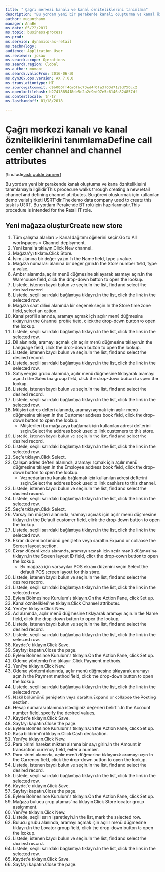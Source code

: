 ```yaml
--- 
title: " Çağrı merkezi kanalı ve kanal özniteliklerini tanımlama"
description: "Bu yordam yeni bir perakende kanalı oluşturma ve kanal özniteliklerini tanımlamayla ilgilidir."
author: mugunthanm
manager: AnnBe
ms.date: 05/22/2017
ms.topic: business-process
ms.prod: 
ms.service: dynamics-ax-retail
ms.technology: 
audience: Application User
ms.reviewer: josaw
ms.search.scope: Operations
ms.search.region: Global
ms.author: mumani
ms.search.validFrom: 2016-06-30
ms.dyn365.ops.version: AX 7.0.0
ms.translationtype: HT
ms.sourcegitcommit: d9b080ff46a0fbc73ed4f8fa3f03d71e9d758cc2
ms.openlocfilehash: b2741885418de5c2a2c9ed97e5c6146c824857df
ms.contentlocale: tr-tr
ms.lasthandoff: 01/18/2018

---
```

# <a name="define-call-center-channel-and-channel-attributes"></a><span data-ttu-id="ec4f0-103"> Çağrı merkezi kanalı ve kanal özniteliklerini tanımlama</span><span class="sxs-lookup"><span data-stu-id="ec4f0-103">Define call center channel and channel attributes</span></span>

[!include[task guide banner](../includes/task-guide-banner.md)]

<span data-ttu-id="ec4f0-104">Bu yordam yeni bir perakende kanalı oluşturma ve kanal özniteliklerini tanımlamayla ilgilidir.</span><span class="sxs-lookup"><span data-stu-id="ec4f0-104">This procedure walks through creating a new retail channel and defining channel attributes.</span></span> <span data-ttu-id="ec4f0-105">Bu görevi oluşturmak için kullanılan demo verisi şirketi USRT'dir.</span><span class="sxs-lookup"><span data-stu-id="ec4f0-105">The demo data company used to create this task is USRT.</span></span> <span data-ttu-id="ec4f0-106">Bu yordam Perakende BT rolü için hazırlanmıştır.</span><span class="sxs-lookup"><span data-stu-id="ec4f0-106">This procedure is intended for the Retail IT role.</span></span>


## <a name="create-new-store"></a><span data-ttu-id="ec4f0-107">Yeni mağaza oluştur</span><span class="sxs-lookup"><span data-stu-id="ec4f0-107">Create new store</span></span>
1. <span data-ttu-id="ec4f0-108">Tüm çalışma alanları > Kanal dağıtımı öğelerini seçin.</span><span class="sxs-lookup"><span data-stu-id="ec4f0-108">Go to All workspaces > Channel deployment.</span></span>
2. <span data-ttu-id="ec4f0-109">Yeni kanal'a tıklayın.</span><span class="sxs-lookup"><span data-stu-id="ec4f0-109">Click New channel.</span></span>
3. <span data-ttu-id="ec4f0-110">Mağaza'yı tıklatın.</span><span class="sxs-lookup"><span data-stu-id="ec4f0-110">Click Store.</span></span>
4. <span data-ttu-id="ec4f0-111">İsim alanına bir değer yazın.</span><span class="sxs-lookup"><span data-stu-id="ec4f0-111">In the Name field, type a value.</span></span>
5. <span data-ttu-id="ec4f0-112">Mağaza numarası alanına bir değer girin.</span><span class="sxs-lookup"><span data-stu-id="ec4f0-112">In the Store number field, type a value.</span></span>
6. <span data-ttu-id="ec4f0-113">Ambar alanında, açılır menü düğmesine tıklayarak aramayı açın.</span><span class="sxs-lookup"><span data-stu-id="ec4f0-113">In the Warehouse field, click the drop-down button to open the lookup.</span></span>
7. <span data-ttu-id="ec4f0-114">Listede, istenen kaydı bulun ve seçin.</span><span class="sxs-lookup"><span data-stu-id="ec4f0-114">In the list, find and select the desired record.</span></span>
8. <span data-ttu-id="ec4f0-115">Listede, seçili satırdaki bağlantıya tıklayın.</span><span class="sxs-lookup"><span data-stu-id="ec4f0-115">In the list, click the link in the selected row.</span></span>
9. <span data-ttu-id="ec4f0-116">Mağaza saat dilimi alanında bir seçenek seçin.</span><span class="sxs-lookup"><span data-stu-id="ec4f0-116">In the Store time zone field, select an option.</span></span>
10. <span data-ttu-id="ec4f0-117">Kanal profili alanında, aramayı açmak için açılır menü düğmesine tıklayın.</span><span class="sxs-lookup"><span data-stu-id="ec4f0-117">In the Channel profile field, click the drop-down button to open the lookup.</span></span>
11. <span data-ttu-id="ec4f0-118">Listede, seçili satırdaki bağlantıya tıklayın.</span><span class="sxs-lookup"><span data-stu-id="ec4f0-118">In the list, click the link in the selected row.</span></span>
12. <span data-ttu-id="ec4f0-119">Dil alanında, aramayı açmak için açılır menü düğmesine tıklayın.</span><span class="sxs-lookup"><span data-stu-id="ec4f0-119">In the Language field, click the drop-down button to open the lookup.</span></span>
13. <span data-ttu-id="ec4f0-120">Listede, istenen kaydı bulun ve seçin.</span><span class="sxs-lookup"><span data-stu-id="ec4f0-120">In the list, find and select the desired record.</span></span>
14. <span data-ttu-id="ec4f0-121">Listede, seçili satırdaki bağlantıya tıklayın.</span><span class="sxs-lookup"><span data-stu-id="ec4f0-121">In the list, click the link in the selected row.</span></span>
15. <span data-ttu-id="ec4f0-122">Satış vergisi grubu alanında, açılır menü düğmesine tıklayarak aramayı açın.</span><span class="sxs-lookup"><span data-stu-id="ec4f0-122">In the Sales tax group field, click the drop-down button to open the lookup.</span></span>
16. <span data-ttu-id="ec4f0-123">Listede, istenen kaydı bulun ve seçin.</span><span class="sxs-lookup"><span data-stu-id="ec4f0-123">In the list, find and select the desired record.</span></span>
17. <span data-ttu-id="ec4f0-124">Listede, seçili satırdaki bağlantıya tıklayın.</span><span class="sxs-lookup"><span data-stu-id="ec4f0-124">In the list, click the link in the selected row.</span></span>
18. <span data-ttu-id="ec4f0-125">Müşteri adres defteri alanında, aramayı açmak için açılır menü düğmesine tıklayın.</span><span class="sxs-lookup"><span data-stu-id="ec4f0-125">In the Customer address book field, click the drop-down button to open the lookup.</span></span>
    * <span data-ttu-id="ec4f0-126">Müşterileri bu mağazaya bağlamak için kullanılan adresi defterini seçin.</span><span class="sxs-lookup"><span data-stu-id="ec4f0-126">Select the address book used to link customers to this store.</span></span>  
19. <span data-ttu-id="ec4f0-127">Listede, istenen kaydı bulun ve seçin.</span><span class="sxs-lookup"><span data-stu-id="ec4f0-127">In the list, find and select the desired record.</span></span>
20. <span data-ttu-id="ec4f0-128">Listede, seçili satırdaki bağlantıya tıklayın.</span><span class="sxs-lookup"><span data-stu-id="ec4f0-128">In the list, click the link in the selected row.</span></span>
21. <span data-ttu-id="ec4f0-129">Seç'e tıklayın.</span><span class="sxs-lookup"><span data-stu-id="ec4f0-129">Click Select.</span></span>
22. <span data-ttu-id="ec4f0-130">Çalışan adres defteri alanında, aramayı açmak için açılır menü düğmesine tıklayın.</span><span class="sxs-lookup"><span data-stu-id="ec4f0-130">In the Employee address book field, click the drop-down button to open the lookup.</span></span>
    * <span data-ttu-id="ec4f0-131">Veznedarları bu kanala bağlamak için kullanılan adresi defterini seçin.</span><span class="sxs-lookup"><span data-stu-id="ec4f0-131">Select the address book used to link cashiers to this channel.</span></span>  
23. <span data-ttu-id="ec4f0-132">Listede, istenen kaydı bulun ve seçin.</span><span class="sxs-lookup"><span data-stu-id="ec4f0-132">In the list, find and select the desired record.</span></span>
24. <span data-ttu-id="ec4f0-133">Listede, seçili satırdaki bağlantıya tıklayın.</span><span class="sxs-lookup"><span data-stu-id="ec4f0-133">In the list, click the link in the selected row.</span></span>
25. <span data-ttu-id="ec4f0-134">Seç'e tıklayın.</span><span class="sxs-lookup"><span data-stu-id="ec4f0-134">Click Select.</span></span>
26. <span data-ttu-id="ec4f0-135">Varsayılan müşteri alanında, aramayı açmak için açılır menü düğmesine tıklayın.</span><span class="sxs-lookup"><span data-stu-id="ec4f0-135">In the Default customer field, click the drop-down button to open the lookup.</span></span>
27. <span data-ttu-id="ec4f0-136">Listede, seçili satırdaki bağlantıya tıklayın.</span><span class="sxs-lookup"><span data-stu-id="ec4f0-136">In the list, click the link in the selected row.</span></span>
28. <span data-ttu-id="ec4f0-137">Ekran düzeni bölümünü genişletin veya daraltın.</span><span class="sxs-lookup"><span data-stu-id="ec4f0-137">Expand or collapse the Screen layout section.</span></span>
29. <span data-ttu-id="ec4f0-138">Ekran düzeni kodu alanında, aramayı açmak için açılır menü düğmesine tıklayın.</span><span class="sxs-lookup"><span data-stu-id="ec4f0-138">In the Screen layout ID field, click the drop-down button to open the lookup.</span></span>
    * <span data-ttu-id="ec4f0-139">Bu mağaza için varsayılan POS ekranı düzenini seçin.</span><span class="sxs-lookup"><span data-stu-id="ec4f0-139">Select the default POS screen layout for this store.</span></span>  
30. <span data-ttu-id="ec4f0-140">Listede, istenen kaydı bulun ve seçin.</span><span class="sxs-lookup"><span data-stu-id="ec4f0-140">In the list, find and select the desired record.</span></span>
31. <span data-ttu-id="ec4f0-141">Listede, seçili satırdaki bağlantıya tıklayın.</span><span class="sxs-lookup"><span data-stu-id="ec4f0-141">In the list, click the link in the selected row.</span></span>
32. <span data-ttu-id="ec4f0-142">Eylem Bölmesinde Kurulum'a tıklayın.</span><span class="sxs-lookup"><span data-stu-id="ec4f0-142">On the Action Pane, click Set up.</span></span>
33. <span data-ttu-id="ec4f0-143">Kanal öznitelikleri'ne tıklayın.</span><span class="sxs-lookup"><span data-stu-id="ec4f0-143">Click Channel attributes.</span></span>
34. <span data-ttu-id="ec4f0-144">Yeni'ye tıklayın.</span><span class="sxs-lookup"><span data-stu-id="ec4f0-144">Click New.</span></span>
35. <span data-ttu-id="ec4f0-145">Ad alanında, açılır menü düğmesine tıklayarak aramayı açın.</span><span class="sxs-lookup"><span data-stu-id="ec4f0-145">In the Name field, click the drop-down button to open the lookup.</span></span>
36. <span data-ttu-id="ec4f0-146">Listede, istenen kaydı bulun ve seçin.</span><span class="sxs-lookup"><span data-stu-id="ec4f0-146">In the list, find and select the desired record.</span></span>
37. <span data-ttu-id="ec4f0-147">Listede, seçili satırdaki bağlantıya tıklayın.</span><span class="sxs-lookup"><span data-stu-id="ec4f0-147">In the list, click the link in the selected row.</span></span>
38. <span data-ttu-id="ec4f0-148">Kaydet'e tıklayın.</span><span class="sxs-lookup"><span data-stu-id="ec4f0-148">Click Save.</span></span>
39. <span data-ttu-id="ec4f0-149">Sayfayı kapatın.</span><span class="sxs-lookup"><span data-stu-id="ec4f0-149">Close the page.</span></span>
40. <span data-ttu-id="ec4f0-150">Eylem Bölmesinde Kurulum'a tıklayın.</span><span class="sxs-lookup"><span data-stu-id="ec4f0-150">On the Action Pane, click Set up.</span></span>
41. <span data-ttu-id="ec4f0-151">Ödeme yöntemleri'ne tıklayın.</span><span class="sxs-lookup"><span data-stu-id="ec4f0-151">Click Payment methods.</span></span>
42. <span data-ttu-id="ec4f0-152">Yeni'ye tıklayın.</span><span class="sxs-lookup"><span data-stu-id="ec4f0-152">Click New.</span></span>
43. <span data-ttu-id="ec4f0-153">Ödeme yöntemi alanında, açılır menü düğmesine tıklayarak aramayı açın.</span><span class="sxs-lookup"><span data-stu-id="ec4f0-153">In the Payment method field, click the drop-down button to open the lookup.</span></span>
44. <span data-ttu-id="ec4f0-154">Listede, seçili satırdaki bağlantıya tıklayın.</span><span class="sxs-lookup"><span data-stu-id="ec4f0-154">In the list, click the link in the selected row.</span></span>
45. <span data-ttu-id="ec4f0-155">Nakil bölümünü genişletin veya daraltın.</span><span class="sxs-lookup"><span data-stu-id="ec4f0-155">Expand or collapse the Posting section.</span></span>
46. <span data-ttu-id="ec4f0-156">Hesap numarası alanında istediğiniz değerleri belirtin.</span><span class="sxs-lookup"><span data-stu-id="ec4f0-156">In the Account number field, specify the desired values.</span></span>
47. <span data-ttu-id="ec4f0-157">Kaydet'e tıklayın.</span><span class="sxs-lookup"><span data-stu-id="ec4f0-157">Click Save.</span></span>
48. <span data-ttu-id="ec4f0-158">Sayfayı kapatın.</span><span class="sxs-lookup"><span data-stu-id="ec4f0-158">Close the page.</span></span>
49. <span data-ttu-id="ec4f0-159">Eylem Bölmesinde Kurulum'a tıklayın.</span><span class="sxs-lookup"><span data-stu-id="ec4f0-159">On the Action Pane, click Set up.</span></span>
50. <span data-ttu-id="ec4f0-160">Kasa bildirimi'ni tıklayın.</span><span class="sxs-lookup"><span data-stu-id="ec4f0-160">Click Cash declaration.</span></span>
51. <span data-ttu-id="ec4f0-161">Yeni'ye tıklayın.</span><span class="sxs-lookup"><span data-stu-id="ec4f0-161">Click New.</span></span>
52. <span data-ttu-id="ec4f0-162">Para birimi hareket miktarı alanına bir sayı girin.</span><span class="sxs-lookup"><span data-stu-id="ec4f0-162">In the Amount in transaction currency field, enter a number.</span></span>
53. <span data-ttu-id="ec4f0-163">Para birimi alanında, açılır menü düğmesine tıklayarak aramayı açın.</span><span class="sxs-lookup"><span data-stu-id="ec4f0-163">In the Currency field, click the drop-down button to open the lookup.</span></span>
54. <span data-ttu-id="ec4f0-164">Listede, istenen kaydı bulun ve seçin.</span><span class="sxs-lookup"><span data-stu-id="ec4f0-164">In the list, find and select the desired record.</span></span>
55. <span data-ttu-id="ec4f0-165">Listede, seçili satırdaki bağlantıya tıklayın.</span><span class="sxs-lookup"><span data-stu-id="ec4f0-165">In the list, click the link in the selected row.</span></span>
56. <span data-ttu-id="ec4f0-166">Kaydet'e tıklayın.</span><span class="sxs-lookup"><span data-stu-id="ec4f0-166">Click Save.</span></span>
57. <span data-ttu-id="ec4f0-167">Sayfayı kapatın.</span><span class="sxs-lookup"><span data-stu-id="ec4f0-167">Close the page.</span></span>
58. <span data-ttu-id="ec4f0-168">Eylem Bölmesinde Kurulum'a tıklayın.</span><span class="sxs-lookup"><span data-stu-id="ec4f0-168">On the Action Pane, click Set up.</span></span>
59. <span data-ttu-id="ec4f0-169">Mağaza bulucu grup ataması'na tıklayın.</span><span class="sxs-lookup"><span data-stu-id="ec4f0-169">Click Store locator group assignment.</span></span>
60. <span data-ttu-id="ec4f0-170">Yeni'ye tıklayın.</span><span class="sxs-lookup"><span data-stu-id="ec4f0-170">Click New.</span></span>
61. <span data-ttu-id="ec4f0-171">Listede, seçili satırı işaretleyin.</span><span class="sxs-lookup"><span data-stu-id="ec4f0-171">In the list, mark the selected row.</span></span>
62. <span data-ttu-id="ec4f0-172">Bulucu grubu alanında, aramayı açmak için açılır menü düğmesine tıklayın.</span><span class="sxs-lookup"><span data-stu-id="ec4f0-172">In the Locator group field, click the drop-down button to open the lookup.</span></span>
63. <span data-ttu-id="ec4f0-173">Listede, istenen kaydı bulun ve seçin.</span><span class="sxs-lookup"><span data-stu-id="ec4f0-173">In the list, find and select the desired record.</span></span>
64. <span data-ttu-id="ec4f0-174">Listede, seçili satırdaki bağlantıya tıklayın.</span><span class="sxs-lookup"><span data-stu-id="ec4f0-174">In the list, click the link in the selected row.</span></span>
65. <span data-ttu-id="ec4f0-175">Kaydet'e tıklayın.</span><span class="sxs-lookup"><span data-stu-id="ec4f0-175">Click Save.</span></span>
66. <span data-ttu-id="ec4f0-176">Sayfayı kapatın.</span><span class="sxs-lookup"><span data-stu-id="ec4f0-176">Close the page.</span></span>


